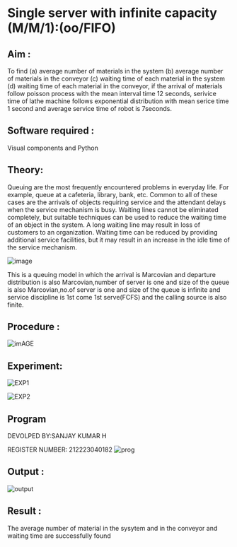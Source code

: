 # Single server with infinite capacity (M/M/1):(oo/FIFO)
## Aim :
To find (a) average number of materials in the system (b) average number of materials in the conveyor (c) waiting time of each material in the system (d) waiting time of each material in the conveyor, if the arrival  of materials follow poisson process with the mean interval time 12 seconds, serivice time of lathe machine follows exponential distribution with mean serice time 1 second and average service time of robot is 7seconds.

## Software required :
Visual components and Python

## Theory:
Queuing are the most frequently encountered problems in everyday life. For example, queue at a cafeteria, library, bank, etc. Common to all of these cases are the arrivals of objects requiring service and the attendant delays when the service mechanism is busy. Waiting lines cannot be eliminated completely, but suitable techniques can be used to reduce the waiting time of an object in the system. A long waiting line may result in loss of customers to an organization. Waiting time can be reduced by providing additional service facilities, but it may result in an increase in the idle time of the service mechanism.

![image](1.png)

This is a queuing model in which the arrival is Marcovian and departure distribution is also Marcovian,number of server is one and size of the queue is also Marcovian,no.of server is one and size of the queue is infinite and service discipline is 1st come 1st serve(FCFS) and the calling source is also finite.

## Procedure :

![imAGE](2.png)



## Experiment:
![EXP1](https://github.com/Sanjaykumar0924/Single-server-infinite-capacity---Markov-Model/assets/144149258/8ce193a5-45cc-4824-b242-8c532a031356)

![EXP2](https://github.com/Sanjaykumar0924/Single-server-infinite-capacity---Markov-Model/assets/144149258/a7893139-5cf8-42fe-85d9-cd2a0520cab2)

 
## Program
DEVOLPED BY:SANJAY KUMAR H

REGISTER NUMBER: 212223040182
![prog](https://github.com/Sanjaykumar0924/Single-server-infinite-capacity---Markov-Model/assets/144149258/95681b27-23cd-4281-8549-ddc9a05a089f)


## Output :

![output](https://github.com/Sanjaykumar0924/Single-server-infinite-capacity---Markov-Model/assets/144149258/058a3fe2-ad0e-49f6-998a-b66980a6f5a6)


## Result :
 The average number of material in the sysytem and in the conveyor and waiting time are
 successfully found

